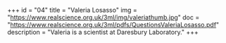+++
id = "04"
title = "Valeria Losasso"
img = "https://www.realscience.org.uk/3ml/img/valeriathumb.jpg"
doc = "https://www.realscience.org.uk/3ml/pdfs/QuestionsValeriaLosasso.pdf"
description = "Valeria is a scientist at Daresbury Laboratory."
+++
